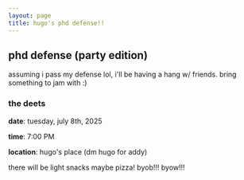 ```yaml
---
layout: page
title: hugo's phd defense!!
---
```


## phd defense (party edition)

assuming i pass my defense lol, i'll be having a hang w/ friends. 
bring something to jam with :)

### the deets

**date**: tuesday, july 8th, 2025

**time**: 7:00 PM 

**location**: hugo's place (dm hugo for addy)

there will be light snacks maybe pizza!
byob!!! byow!!! 